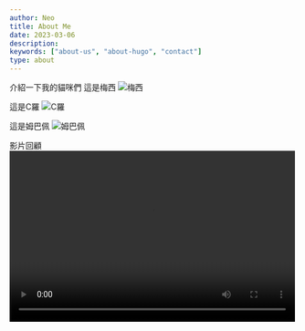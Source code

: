 ```yaml
---
author: Neo
title: About Me
date: 2023-03-06
description:
keywords: ["about-us", "about-hugo", "contact"]
type: about
---
```




介紹一下我的貓咪們
這是梅西
![梅西](https://i.imgur.com/Z6KQHh0.jpg)

這是C羅
![C羅](https://i.imgur.com/JCOBHtA.jpeg)


這是姆巴佩
![姆巴佩](https://i.imgur.com/MlIQmiS.jpg)


影片回顧
<video src="https://i.imgur.com/zzy8qb7.mp4" controls="controls" width="500" height="300">
我的貓咪們
</video>